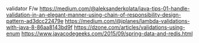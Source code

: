 validator F/w
https://medium.com/@aleksanderkolata/java-tips-01-handle-validation-in-an-elegant-manner-using-chain-of-responsibility-design-pattern-ad3dcc22479e
https://medium.com/@jplanes/lambda-validations-with-java-8-86aa8143bd9f
https://dzone.com/articles/validations-using-enum
https://www.javacodegeeks.com/2015/09/spring-data-and-redis.html
